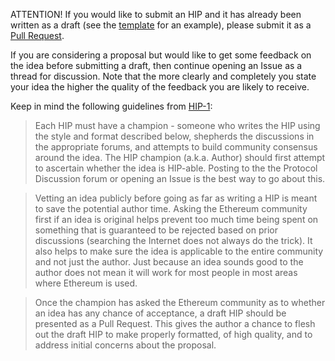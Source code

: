 
ATTENTION! If you would like to submit an HIP and it has already been written as a draft (see the [template](https://github.com/hapticDAO/HIPs/blob/master/hip-X.md) for an example), please submit it as a [Pull Request](https://github.com/hapticDAO/HIPs/pulls).

If you are considering a proposal but would like to get some feedback on the idea before submitting a draft, then continue opening an Issue as a thread for discussion.  Note that the more clearly and completely you state your idea the higher the quality of the feedback you are likely to receive.

Keep in mind the following guidelines from [HIP-1](https://hips.haptic.finance/HIPS/hip-1):

> Each HIP must have a champion - someone who writes the HIP using the style and format described below, shepherds the discussions in the appropriate forums, and attempts to build community consensus around the idea. The HIP champion (a.k.a. Author) should first attempt to ascertain whether the idea is HIP-able. Posting to the the Protocol Discussion forum or opening an Issue is the best way to go about this.

> Vetting an idea publicly before going as far as writing a HIP is meant to save the potential author time. Asking the Ethereum community first if an idea is original helps prevent too much time being spent on something that is guaranteed to be rejected based on prior discussions (searching the Internet does not always do the trick). It also helps to make sure the idea is applicable to the entire community and not just the author. Just because an idea sounds good to the author does not mean it will work for most people in most areas where Ethereum is used.

> Once the champion has asked the Ethereum community as to whether an idea has any chance of acceptance, a draft HIP should be presented as a Pull Request. This gives the author a chance to flesh out the draft HIP to make properly formatted, of high quality, and to address initial concerns about the proposal.
